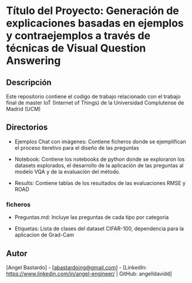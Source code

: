 
# Título del Proyecto: Generación de explicaciones basadas en ejemplos y contraejemplos a través de técnicas de Visual Question Answering


## Descripción

Este repositorio contiene el codigo de trabajo relacionado con el trabajo final de master IoT (Internet of Things) de la Universidad Complutense de Madrid (UCM)

## Directorios

- Ejemplos Chat con imágenes:
Contiene ficheros donde se ejemplifican el proceso iteretivo para el diseño de las preguntas

- Notebook:
Contiene los notebooks de python donde se exploraron los datasets explorados, el desarrollo de la aplicación de las preguntas al modelo VQA y de la evaluación del método.

- Results:
Contiene tablas de los resultados de las evaluaciones RMSE y ROAD

### ficheros

- Preguntas.md:
  Incluye las preguntas de cada tipo por categoria

- Etiquetas:
  Lista de clases del dataset CIFAR-100, dependencia para la aplicacion de Grad-Cam


## Autor

[Angel Bastardo] - [abastardoing@gmail.com] - [LinkedIn: https://www.linkedin.com/in/angel-engineer/ | GitHub: angelldavidd]
